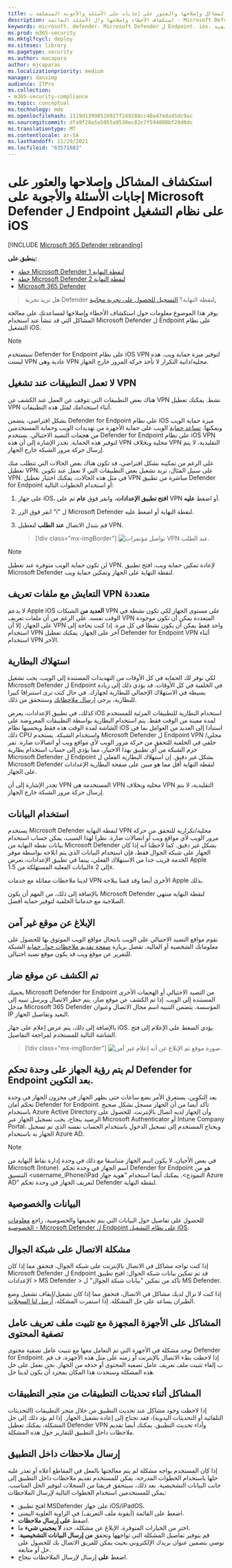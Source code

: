 ```yaml
---
title: استكشاف المشاكل وإصلاحها والعثور على إجابات على الأسئلة والأجوبة المتعلقة ب Microsoft Defender ل Endpoint على نظام التشغيل iOS
description: استكشاف الأخطاء وإصلاحها وال الأسئلة الشائعة - Microsoft Defender لنقطة النهاية على نظام التشغيل iOS
keywords: microsoft، defender، Microsoft Defender ل Endpoint، ios، استكشاف الأخطاء وإصلاحها، الأسئلة الشائعة، كيفية
ms.prod: m365-security
ms.mktglfcycl: deploy
ms.sitesec: library
ms.pagetype: security
ms.author: macapara
author: mjcaparas
ms.localizationpriority: medium
manager: dansimp
audience: ITPro
ms.collection:
- m365-security-compliance
ms.topic: conceptual
ms.technology: mde
ms.openlocfilehash: 1119d13998510927f249288cc40a47eda45dc9ac
ms.sourcegitcommit: dfa9f28a5a5055a9530ec82c7f594808bf28d0dc
ms.translationtype: MT
ms.contentlocale: ar-SA
ms.lasthandoff: 11/29/2021
ms.locfileid: "63571683"
---
```

# <a name="troubleshoot-issues-and-find-answers-to-faqs-on-microsoft-defender-for-endpoint-on-ios"></a>استكشاف المشاكل وإصلاحها والعثور على إجابات الأسئلة والأجوبة على Microsoft Defender ل Endpoint على نظام التشغيل iOS

[!INCLUDE [Microsoft 365 Defender rebranding](../../includes/microsoft-defender.md)]

**ينطبق على:**
- [خطة Microsoft Defender لنقطة النهاية 1](https://go.microsoft.com/fwlink/p/?linkid=2154037)
- [خطة Microsoft Defender لنقطة النهاية 2](https://go.microsoft.com/fwlink/p/?linkid=2154037)
- [Microsoft 365 Defender](https://go.microsoft.com/fwlink/?linkid=2118804)

> هل تريد تجربة Defender لنقطة النهاية؟ [التسجيل للحصول على تجربة مجانية.](https://signup.microsoft.com/create-account/signup?products=7f379fee-c4f9-4278-b0a1-e4c8c2fcdf7e&ru=https://aka.ms/MDEp2OpenTrial?ocid=docs-wdatp-exposedapis-abovefoldlink)

يوفر هذا الموضوع معلومات حول استكشاف الأخطاء وإصلاحها لمساعدتك على معالجة المشاكل التي قد تنشأ عند استخدام Microsoft Defender ل Endpoint على نظام التشغيل iOS.



> [!NOTE]
> سيستخدم Defender for Endpoint على نظام iOS VPN لتوفير ميزة حماية ويب. هذه ليست VPN عادية وهي VPN محلية/ذاتية التكرار لا تأخذ حركة المرور خارج الجهاز.

## <a name="apps-dont-work-when-vpn-is-turned-on"></a>لا تعمل التطبيقات عند تشغيل VPN
هناك بعض التطبيقات التي تتوقف عن العمل عند الكشف عن VPN نشط. يمكنك تعطيل VPN أثناء استخدامك لمثل هذه التطبيقات. 

بشكل افتراضي، يتضمن Defender for Endpoint على نظام iOS ميزة حماية الويب ويمكنها. [تساعد حماية](web-protection-overview.md) الويب على حماية الأجهزة من تهديدات الويب وحماية المستخدمين من هجمات التصيد الاحتيالي. يستخدم Defender for Endpoint على نظام iOS VPN لتوفير هذه الحماية. تجدر الإشارة إلى أن هذه VPN محلية وبخلاف VPN التقليدية، لا يتم إرسال حركة مرور الشبكة خارج الجهاز.

على الرغم من تمكينه بشكل افتراضي، قد تكون هناك بعض الحالات التي تتطلب منك تعطيل VPN. على سبيل المثال، تريد تشغيل بعض التطبيقات التي لا تعمل عند تكوين VPN. في مثل هذه الحالات، يمكنك اختيار تعطيل VPN مباشرة من تطبيق Defender for Endpoint أو استخدام الخطوات التالية:

1. على جهاز iOS، **افتح تطبيق الإعدادات**، وانقر فوق **عام** ثم على VPN أو اضغط **عليه**.
1. انقر فوق الزر "i" ل Microsoft Defender لنقطة النهاية أو اضغط عليه.
1. قم بتبدل الاتصال **عند الطلب** لتعطيل VPN.

    > [!div class="mx-imgBorder"]
    > ![تواصل مؤتمرات VPN عند الطلب.](images/ios-vpn-config.png)

> [!NOTE]
> لن تكون حماية الويب متوفرة عند تعطيل VPN. لإعادة تمكين حماية ويب، افتح تطبيق Microsoft Defender لنقطة النهاية على الجهاز وتمكين حماية ويب.

## <a name="coexistence-with-multiple-vpn-profiles"></a>التعايش مع ملفات تعريف VPN متعددة

لا يدعم Apple iOS **العديد من** الشبكات VPN على مستوى الجهاز لكي تكون نشطة في الوقت نفسه. على الرغم من أن ملفات تعريف VPN المتعددة يمكن أن تكون موجودة على الجهاز، إلا أن VPN واحد فقط يمكن أن يكون نشطا في كل مرة. إذا كنت بحاجة إلى استخدام VPN آخر على الجهاز، يمكنك تعطيل Defender for Endpoint VPN أثناء استخدام VPN الآخر.

## <a name="battery-consumption"></a>استهلاك البطارية

لكي نوفر لك الحماية في كل الأوقات من التهديدات المستندة إلى الويب، يجب تشغيل Microsoft Defender ل Endpoint في الخلفية في كل الأوقات. قد يؤدي ذلك إلى زيادة بسيطة في الاستهلاك الإجمالي للبطارية لجهازك. في حال كنت ترى استنزافا كبيرا للبطارية، يرجى [إرسال ملاحظاتك](ios-troubleshoot.md#send-in-app-feedback) وسنتحقق من ذلك.

كذلك، في تطبيق الإعدادات، يعرض iOS استخدام البطارية للتطبيقات المرئية للمستخدم لمدة معينة من الوقت فقط. يتم استخدام البطارية بواسطة التطبيقات المعروضة على الشاشة لمدة الوقت هذه فقط ويحسبها نظام iOS استنادا إلى العديد من العوامل بما في ذلك CPU واستخدام الشبكة. يستخدم Microsoft Defender ل Endpoint VPN محلي/حلقي في الخلفية للتحقق من حركة مرور الويب لأي مواقع ويب أو اتصالات ضارة. تمر حزم الشبكة من أي تطبيق بهذا الاختيار، مما يؤدي إلى حساب استخدام بطارية Microsoft Defender ل Endpoint بشكل غير دقيق. إن استهلاك البطارية الفعلي ل Microsoft Defender لنقطة النهاية أقل مما هو مبين على صفحة البطارية الإعدادات على الجهاز.

تجدر الإشارة إلى أن VPN المستخدمة هي VPN محلية وبخلاف VPN التقليدية، لا يتم إرسال حركة مرور الشبكة خارج الجهاز.

## <a name="data-usage"></a>استخدام البيانات

يستخدم Microsoft Defender لنقطة النهاية VPN محلية/تكرارية للتحقق من حركة مرور الويب لأي مواقع ويب أو اتصالات ضارة. نظرا لهذا السبب، يمكن حساب استخدام بيانات نقطة النهاية من Microsoft Defender بشكل غير دقيق. كما لاحظنا أنه إذا كان الجهاز على شبكة الجوال فقط، فإن استخدام البيانات الذي يتم ابلاجه بواسطة موفر الخدمة قريب جدا من الاستهلاك الفعلي، بينما في تطبيق الإعدادات، تعرض Apple البيانات الفعلية المستهلكة من 1.5x إلى 2x.

لدينا ملاحظات مماثلة مع خدمات VPN الأخرى أيضا وقد قمنا ببلاحة Apple بذلك.

بالإضافة إلى ذلك، من المهم أن يكون Microsoft Defender لنقطة النهاية منتهي الصلاحية مع خدماتنا الخلفية لتوفير حماية أفضل.

## <a name="report-unsafe-site"></a>الإبلاغ عن موقع غير آمن

تقوم مواقع التصيد الاحتيالي على الويب بانتحال مواقع الويب الموثوق بها للحصول على معلوماتك الشخصية أو المالية. تفضل بزيارة [صفحة تقديم ملاحظات حول حماية](https://www.microsoft.com/wdsi/support/report-unsafe-site) الشبكة للتقرير عن موقع ويب قد يكون موقع تصيد احتيالي.

## <a name="malicious-site-detected"></a>تم الكشف عن موقع ضار

يحميك Microsoft Defender for Endpoint من التصيد الاحتيالي أو الهجمات الأخرى المستندة إلى الويب. إذا تم الكشف عن موقع ضار، يتم حظر الاتصال ويرسل تنبيه إلى مدخل Microsoft 365 Defender المؤسسة. يتضمن التنبيه اسم مجال الاتصال وعنوان IP البعيد وتفاصيل الجهاز.

بالإضافة إلى ذلك، يتم عرض إعلام على جهاز iOS. يؤدي الضغط على الإعلام إلى فتح الشاشة التالية للمستخدم لمراجعة التفاصيل.

> [!div class="mx-imgBorder"]
> ![صورة موقع تم الإبلاغ عن أنه إعلام غير آمن.](images/ios-phish-alert.png)

## <a name="device-not-seen-on-the-defender-for-endpoint-console-after-onboarding"></a>لم يتم رؤية الجهاز على وحدة تحكم Defender for Endpoint بعد التكوين.

بعد التكوين، يستغرق الأمر بضع ساعات حتى يظهر الجهاز في مخزون الجهاز في وحدة تحكم أمان Defender for Endpoint. تأكد أيضا من أن الجهاز مسجل بشكل صحيح باستخدام Azure Active Directory وأن الجهاز لديه اتصال بالإنترنت. للحصول على الرصيد بنجاح، يجب تسجيل الجهاز عبر Microsoft Authenticator أو Intune Company Portal، ويحتاج المستخدم إلى تسجيل الدخول باستخدام الحساب نفسه الذي تم تسجيل الجهاز به باستخدام Azure AD.

> [!NOTE]
> في بعض الأحيان، لا يكون اسم الجهاز متناسقا مع ذلك في وحدة إدارة نقاط النهاية من Microsoft (Intune). اسم الجهاز في وحدة تحكم Defender for Endpoint هو من التنسيق <username_iPhone/iPad النموذج>. يمكنك أيضا استخدام "هوية جهاز Azure AD" لتعريف الجهاز في وحدة تحكم Defender لنقطة النهاية.

## <a name="data-and-privacy"></a>البيانات والخصوصية

للحصول على تفاصيل حول البيانات التي يتم تجميعها والخصوصية، راجع [معلومات الخصوصية - Microsoft Defender ل Endpoint على نظام التشغيل iOS](ios-privacy.md).

## <a name="connectivity-issue-on-cellular-network"></a>مشكلة الاتصال على شبكة الجوال

إذا كنت تواجه مشاكل في الاتصال بالإنترنت على شبكة الجوال، فتحقق مما إذا كان Microsoft Defender ل Endpoint قد تم تمكين بيانات شبكة الجوال: افتح تطبيق الإعدادات > MS Defender > تأكد من تمكين "بيانات شبكة الجوال" ل MS Defender.

إذا كنت لا تزال لديك مشاكل في الاتصال، فتحقق مما إذا كان تشغيل/إيقاف تشغيل وضع الطيران يساعد على حل المشكلة. إذا استمرت المشكلة، [أرسل لنا السجلات](ios-troubleshoot.md#send-in-app-feedback).

## <a name="issues-on-supervised-devices-with-content-filter-profile-installed"></a>المشاكل على الأجهزة المجهزة مع تثبيت ملف تعريف عامل تصفية المحتوى

توجد مشكلة في الأجهزة التي تم التعامل معها مع تثبيت عامل تصفية محتوى Defender for Endpoint. إذا لاحظت بطء الاتصال بالإنترنت أو زمنه على مثل هذه الأجهزة، ف قم ب إلغاء تثبيت ملف تعريف عامل تصفية المحتوى أو حذفه من الجهاز. نحن نعمل على حل هذه المشكلة وسنحدث هذا المكان بمجرد أن يكون لدينا حل. 

## <a name="issues-during-app-updates-from-the-app-store"></a>المشاكل أثناء تحديثات التطبيقات من متجر التطبيقات

إذا لاحظت وجود مشاكل عند تحديث التطبيق من خلال متجر التطبيقات (التحديثات التلقائية أو التحديثات اليدوية)، فقد تحتاج إلى إعادة تشغيل الجهاز. إذا لم يؤد ذلك إلى حل المشكلة، يمكنك تعطيل Defender VPN وأداء تحديث التطبيق. يمكنك أيضا تقديم ملاحظات داخل التطبيق للتقارير حول هذه المشكلة.

## <a name="send-in-app-feedback"></a>إرسال ملاحظات داخل التطبيق

إذا كان المستخدم يواجه مشكلة لم يتم معالجتها بالفعل في المقاطع أعلاه أو تعذر عليه حلها باستخدام الخطوات المدرجة، يمكن للمستخدم تقديم ملاحظات داخل التطبيق إلى جانب البيانات التشخيصية. بعد ذلك، سيتحقق فريقنا من السجلات لتوفير الحل المناسب. يمكن للمستخدمين استخدام الخطوات التالية لإرسال الملاحظات:

  - افتح تطبيق MSDefender على جهاز iOS/iPadOS.
  - اضغط على القائمة (أيقونة ملف التعريف) في الزاوية العلوية اليمنى.
  - اضغط **على إرسال ملاحظات**.
  - اختر من الخيارات المتوفرة. الإبلاغ عن مشكلة، حدد **لا يعجبني شيء** ما.
  - قم بتوفير تفاصيل المشكلة التي تواجهها وتحقق **من إرسال البيانات التشخيصية**. نوصي بتضمين عنوان بريدك الإلكتروني بحيث يمكن للفريق الاتصال بك للحصول على حل أو متابعة.
  - اضغط **على** إرسال لإرسال الملاحظات بنجاح.
